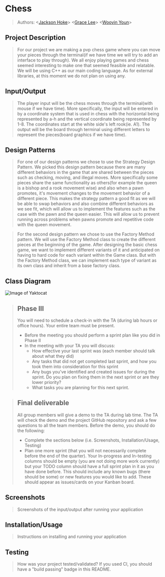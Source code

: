 # Chess
 
 > Authors: \<[Jackson Hoke](https://github.com/JacksonMHoke)\>
 > \<[Grace Lee](https://github.com/glee139)\>
 > \<[Woovin Youn](https://github.com/groovinwoovin)\>

## Project Description
 > For our project we are making a pvp chess game where you can move your pieces through the terminal(if we have time we will try to add an interface to play through). We all enjoy playing games and chess seemed interesting to make one that seemed feasible and relatable. We will be using C++ as our main coding language. As for external libraries, at this moment we do not plan on using any. 
## Input/Output
 >The player input will be the chess moves through the terminal(with mouse if we have time). More specifically, the input will be entered in by a coordinate system that is used in chess with the horizontal being represented by a-h and the vertical coordinate being represented by 1-8. The coordinates start at the white side's left rook(ie. A1). The output will be the board through terminal using different letters to represent the pieces(board graphics if we have time).
## Design Patterns
 > For one of our design patterns we chose to use the Strategy Design Pattern. We picked this design pattern because there are many different behaviors in the game that are shared between the pieces such as checking, moving, and illegal moves. More specifically some pieces share the same functionality as others(for example the queen is a bishop and a rook movement wise) and also when a pawn promotes, it's movement changes to the movement behavior of a different piece. This makes the strategy pattern a good fit as we will be able to swap behaviors and also combine different behaviors as we see fit, which will allow us to implement the features such as the case with the pawn and the queen easier. This will allow us to prevent running across problems when pawns promote and repetitive code with the queen movement.
 
 > For the second design pattern we chose to use the Factory Method pattern. We will use the Factory Method class to create the different pieces at the beginning of the game. After designing the basic chess game, we want to implement different variants of it and anticipated on having to hard code for each variant within the Game class. But with the Factory Method class, we can implement each type of variant as its own class and inherit from a base factory class.

## Class Diagram
![Image of Yaktocat](https://github.com/cs100/final-project-wyoun005-glee139-jhoke001/blob/master/Chess.png)
 
 > ## Phase III
 > You will need to schedule a check-in with the TA (during lab hours or office hours). Your entire team must be present. 
 > * Before the meeting you should perform a sprint plan like you did in Phase II
 > * In the meeting with your TA you will discuss: 
 >   - How effective your last sprint was (each member should talk about what they did)
 >   - Any tasks that did not get completed last sprint, and how you took them into consideration for this sprint
 >   - Any bugs you've identified and created issues for during the sprint. Do you plan on fixing them in the next sprint or are they lower priority?
 >   - What tasks you are planning for this next sprint.

 > ## Final deliverable
 > All group members will give a demo to the TA during lab time. The TA will check the demo and the project GitHub repository and ask a few questions to all the team members. 
 > Before the demo, you should do the following:
 > * Complete the sections below (i.e. Screenshots, Installation/Usage, Testing)
 > * Plan one more sprint (that you will not necessarily complete before the end of the quarter). Your In-progress and In-testing columns should be empty (you are not doing more work currently) but your TODO column should have a full sprint plan in it as you have done before. This should include any known bugs (there should be some) or new features you would like to add. These should appear as issues/cards on your Kanban board. 
 
 ## Screenshots
 > Screenshots of the input/output after running your application
 ## Installation/Usage
 > Instructions on installing and running your application
 ## Testing
 > How was your project tested/validated? If you used CI, you should have a "build passing" badge in this README.
 
